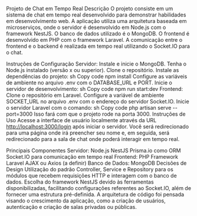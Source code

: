 Projeto de Chat em Tempo Real
Descrição
O projeto consiste em um sistema de chat em tempo real desenvolvido para demonstrar habilidades em desenvolvimento web. A aplicação utiliza uma arquitetura baseada em microserviços, onde o servidor é desenvolvido em Node.js com o framework NestJS. O banco de dados utilizado é o MongoDB. O frontend é desenvolvido em PHP com o framework Laravel. A comunicação entre o frontend e o backend é realizada em tempo real utilizando o Socket.IO para o chat.

Instruções de Configuração
Servidor:
Instale e inicie o MongoDB.
Tenha o Node.js instalado (versão x ou superior).
Clone o repositório.
Instale as dependências do projeto:
sh
Copy code
npm install
Configure as variáveis de ambiente no arquivo .env com o DATABASE_URL e PORT.
Inicie o servidor de desenvolvimento:
sh
Copy code
npm run start:dev
Frontend:
Clone o repositório em Laravel.
Configure a variável de ambiente SOCKET_URL no arquivo .env com o endereço do servidor Socket.IO.
Inicie o servidor Laravel com o comando:
sh
Copy code
php artisan serve --port=3000
Isso fará com que o projeto rode na porta 3000.
Instruções de Uso
Acesse a interface de usuário localmente através da URL <http://localhost:3000/login> após iniciar o servidor. Você será redirecionado para uma página onde irá preencher seu nome e, em seguida, será redirecionado para a sala de chat onde poderá interagir em tempo real.

Principais Componentes
Servidor:
Node.js
NestJS
Prisma.io como ORM
Socket.IO para comunicação em tempo real
Frontend:
PHP
Framework Laravel
AJAX ou Axios (a definir)
Banco de Dados:
MongoDB
Decisões de Design
Utilização do padrão Controller, Service e Repository para os módulos que recebem requisições HTTP e interagem com o banco de dados.
Escolha do framework NestJS devido às ferramentas disponibilizadas, facilitando configurações referentes ao Socket.IO, além de fornecer uma estrutura pré-definida.
A arquitetura de código foi pensada visando o crescimento da aplicação, como a criação de usuários, autenticação e criação de salas privadas ou públicas.
